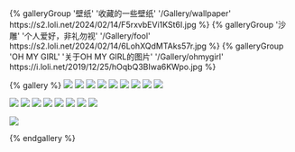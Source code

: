 


<div class="gallery-group-main">
{% galleryGroup '壁纸' '收藏的一些壁纸' '/Gallery/wallpaper' https://s2.loli.net/2024/02/14/F5rxvbEVi1KSt6I.jpg %}
{% galleryGroup '沙雕' '个人爱好，非礼勿视' '/Gallery/fool' https://s2.loli.net/2024/02/14/6LohXQdMTAks57r.jpg %}
{% galleryGroup 'OH MY GIRL' '关于OH MY GIRL的图片' '/Gallery/ohmygirl' https://i.loli.net/2019/12/25/hOqbQ3BIwa6KWpo.jpg %}
</div>

{% gallery %}
![](https://s2.loli.net/2024/02/14/LQuG3Y79mjfMcVo.jpg)
![](https://s2.loli.net/2024/02/14/tHPBkO7hnemf6aw.jpg)
![](https://s2.loli.net/2024/02/14/HiCmwNBgU26GpPj.jpg)
![](https://s2.loli.net/2024/02/14/HaYG5SFvVr2kCeh.jpg)
![](https://s2.loli.net/2024/02/14/J3gWpDhB6cTvlP1.jpg)
![](https://s2.loli.net/2024/02/14/q1iuAz6klpxm9Qa.jpg)
![](https://s2.loli.net/2024/02/14/5dDoHCb4BpOx9a2.jpg)
![](https://s2.loli.net/2024/02/14/GAhSg1OwdysBT8C.jpg)
![](https://s2.loli.net/2024/02/14/aQkYfxo1t3XvMpz.jpg)

![](https://s2.loli.net/2024/02/15/kAl2TzoVmB78jJp.jpg)
![](https://s2.loli.net/2024/02/14/LWowVKrFxB28ubi.jpg)
![](https://s2.loli.net/2024/02/14/rRfn65cbEWg1vYB.jpg)
![](https://s2.loli.net/2024/02/14/AiBSmoOKHvjXnzf.jpg)
![](https://s2.loli.net/2024/02/14/z3myVCdZH2PWwFR.jpg)
![](https://s2.loli.net/2024/02/14/yWGlv2RbPteuZgz.jpg)
![](https://s2.loli.net/2024/02/14/HKeOaL48d3vlj9h.jpg)
![](https://s2.loli.net/2024/02/14/OboDBm6vT3HyWLw.jpg)

![](  http://www.news.cn/photo/20240315/0f06acdf28044ea5…b4d0f8efb201/52f1a3d9f0f14bd5a920e837fe0ac8f4.jpg)

{% endgallery %}





